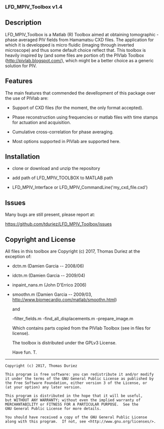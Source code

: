 ### LFD_MPIV_Toolbox v1.4

## Description
LFD_MPIV_Toolbox is a Matlab (R) Toolbox aimed at obtaining tomographic - phase
averaged PIV fields from Hamamatsu CXD files. The application for which it is
developped is micro fluidic (imaging through inverted microscope) and thus some
default choice reflect that. This toolbox is heavily inspired by (and some files
are portion of) the PIVlab Toolbox (http://pivlab.blogspot.com/), which might be
a better choice as a generic solution for PIV.

## Features
The main features that commended the devellopment of this package over the use
of PIVlab are:

- Support of CXD files (for the moment, the only format accepted).

- Phase reconstruction using frequencies or matlab files with time stamps for
  actuation and acquisition.

- Cumulative cross-correlation for phase averaging.

- Most options supported in PIVlab are supported here.

## Installation

- clone or download and unzip the repository

- add path of LFD_MPIV_TOOLBOX to MATLAB path

- LFD_MPIV_Interface or LFD_MPIV_CommandLine('my_cxd_file.cxd')

## Issues

  Many bugs are still present, please report at:

  https://github.com/tduriez/LFD_MPIV_Toolbox/issues

## Copyright and License

  All files in this toolbox are Copyright (c) 2017, Thomas Duriez at the
  exception of:

- dctn.m (Damien Garcia -- 2008/06)

- idctn.m (Damien Garcia -- 2009/04)

- inpaint_nans.m (John D'Errico 2006)

- smoothn.m (Damien Garcia -- 2009/03, http://www.biomecardio.com/matlab/smoothn.html)

  and

  -filter_fields.m
  -find_all_displacements.m
  -prepare_image.m

  Which contains parts copied from the PIVlab Toolbox (see in files for license).

  The toolbox is distributed under the GPLv3 License.

  Have fun. T.

--------------------------------------------------------------------------------
    Copyright (c) 2017, Thomas Duriez

    This program is free software: you can redistribute it and/or modify
    it under the terms of the GNU General Public License as published by
    the Free Software Foundation, either version 3 of the License, or
    (at your option) any later version.

    This program is distributed in the hope that it will be useful,
    but WITHOUT ANY WARRANTY; without even the implied warranty of
    MERCHANTABILITY or FITNESS FOR A PARTICULAR PURPOSE.  See the
    GNU General Public License for more details.

    You should have received a copy of the GNU General Public License
    along with this program.  If not, see <http://www.gnu.org/licenses/>.
